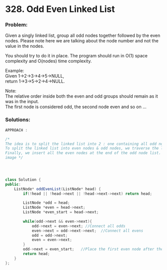 # 328. Odd Even Linked List

### Problem:

Given a singly linked list, group all odd nodes together followed by the even nodes. Please note here we are talking about the node number and not the value in the nodes.

You should try to do it in place. The program should run in O\(1\) space complexity and O\(nodes\) time complexity.

Example:  
Given 1-&gt;2-&gt;3-&gt;4-&gt;5-&gt;NULL,  
return 1-&gt;3-&gt;5-&gt;2-&gt;4-&gt;NULL.

Note:  
The relative order inside both the even and odd groups should remain as it was in the input.   
The first node is considered odd, the second node even and so on ...

### Solutions:

```java
APPROACH :

/*
The idea is to split the linked list into 2 : one containing all odd nodes and other containing all even nodes. And finally, attach the even node linked list at the end of the odd node linked list.
To split the linked list into even nodes & odd nodes, we traverse the linked list and keep connecting the consecutive odd nodes and even nodes (to maintain the order of nodes) and save the pointer to the first even node.
Finally, we insert all the even nodes at the end of the odd node list.
image */




class Solution {
public:
    ListNode* oddEvenList(ListNode* head) {
        if(!head || !head->next || !head->next->next) return head;
        
        ListNode *odd = head;
        ListNode *even = head->next;
        ListNode *even_start = head->next;
        
        while(odd->next && even->next){
            odd->next = even->next; //Connect all odds
            even->next = odd->next->next;  //Connect all evens
            odd = odd->next;
            even = even->next;
        }
        odd->next = even_start;   //Place the first even node after the last odd node.
        return head; 
    }
};
```



